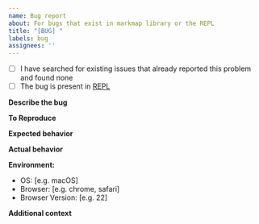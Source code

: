 ```yaml
---
name: Bug report
about: For bugs that exist in markmap library or the REPL
title: "[BUG] "
labels: bug
assignees: ''
---
```


- [ ] I have searched for existing issues that already reported this problem and found none
- [ ] The bug is present in [REPL](https://markmap.js.org/repl)
  <!-- Note: for bugs in the VSCode plugin, please report to https://github.com/markmap/markmap-vscode -->

**Describe the bug**

<!-- A clear and concise description of what the bug is. -->

**To Reproduce**

<!-- Note that issues without a reproduction may be closed immediately! -->

**Expected behavior**

<!-- A clear and concise description of what you expected to happen. -->

**Actual behavior**

<!-- If applicable, add screenshots to help explain your problem. -->

**Environment:**

- OS: [e.g. macOS]
- Browser: [e.g. chrome, safari]
- Browser Version: [e.g. 22]

**Additional context**

<!-- Add any other context about the problem here. -->
